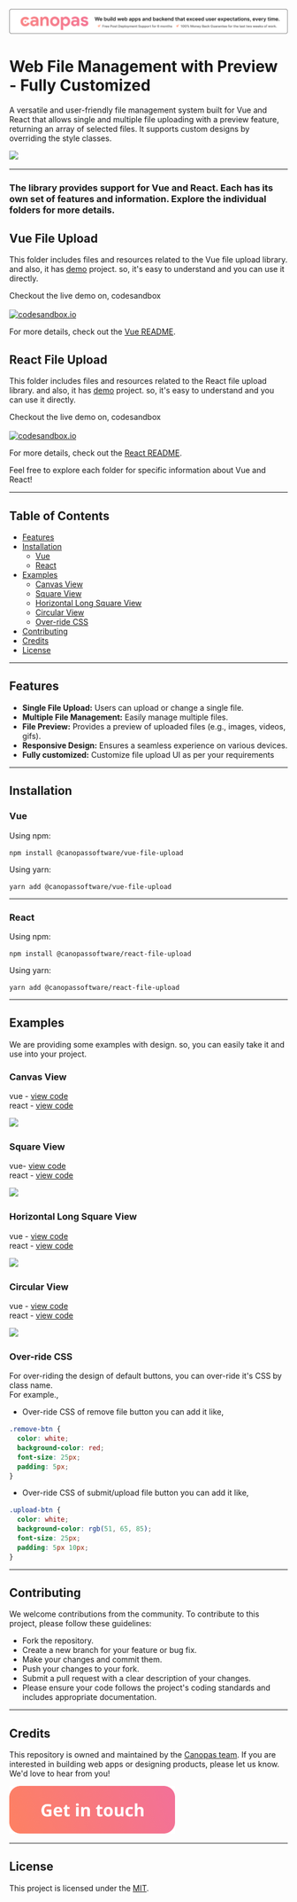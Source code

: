 <p align="center"><a href="https://canopas.com/contact"><img src="./assets/images/banner.png"></a></p>

# Web File Management with Preview - Fully Customized

A versatile and user-friendly file management system built for Vue and React that allows single and multiple file uploading with a preview feature, returning an array of selected files. It supports custom designs by overriding the style classes.

<img src="./gifs/full.gif"/>

---

### The library provides support for Vue and React. Each has its own set of features and information. Explore the individual folders for more details.

## Vue File Upload

This folder includes files and resources related to the Vue file upload library. and also, it has [demo](./vue/examples/demo/) project. so, it's easy to understand and you can use it directly.

Checkout the live demo on, codesandbox <br /><br />
[![codesandbox.io](https://codesandbox.io/favicon.ico)](https://codesandbox.io/p/sandbox/cranky-breeze-r4hht7?file=%2Fsrc%2Fmain.js)

For more details, check out the [Vue README](./vue/README.md).

## React File Upload

This folder includes files and resources related to the React file upload library. and also, it has [demo](./react/examples/demo/) project. so, it's easy to understand and you can use it directly.

Checkout the live demo on, codesandbox <br /><br />
[![codesandbox.io](https://codesandbox.io/favicon.ico)](https://codesandbox.io/p/devbox/eager-mountain-n4zgs6?file=%2Fsrc%2FApp.tsx)

For more details, check out the [React README](./react/README.md).

Feel free to explore each folder for specific information about Vue and React!

---

## Table of Contents

  - [Features](#features)
  - [Installation](#installation)
    - [Vue](#vue)
    - [React](#react)
  - [Examples](#examples)
    - [Canvas View](#canvas-view)
    - [Square View](#square-view)
    - [Horizontal Long Square View](#horizontal-long-square-view)
    - [Circular View](#circular-view)
    - [Over-ride CSS](#over-ride-css)
  - [Contributing](#contributing)
  - [Credits](#credits)
  - [License](#license)

---

## Features

- **Single File Upload:** Users can upload or change a single file.
- **Multiple File Management:** Easily manage multiple files.
- **File Preview:** Provides a preview of uploaded files (e.g., images, videos, gifs).
- **Responsive Design:** Ensures a seamless experience on various devices.
- **Fully customized:** Customize file upload UI as per your requirements

---

## Installation

### Vue

Using npm:

```
npm install @canopassoftware/vue-file-upload
```

Using yarn:

```
yarn add @canopassoftware/vue-file-upload
```

---

### React

Using npm:

```
npm install @canopassoftware/react-file-upload
```

Using yarn:

```
yarn add @canopassoftware/react-file-upload
```

---

## Examples

We are providing some examples with design. so, you can easily take it and use into your project.

### Canvas View

vue - [view code](./vue/examples/CanvasView.vue) <br>
react - [view code](./react/examples/CanvasView.tsx)

<img src="./gifs/canvas-view.gif"/>

### Square View

vue- [view code](./vue/examples/SquareView.vue) <br>
react - [view code](./react/examples/SquareView.tsx)

<img src="./gifs/square-view.gif"/>

### Horizontal Long Square View

vue - [view code](./vue/examples/LongSquareView.vue) <br>
react - [view code](./react/examples/LongSquareView.tsx)

<img src="./gifs/long-square-view.gif"/>

### Circular View

vue - [view code](./vue/examples/RoundView.vue) <br>
react - [view code](./react/examples/RoundView.tsx)

<img src="./gifs/round-view.gif"/>

### Over-ride CSS

For over-riding the design of default buttons, you can over-ride it's CSS by class name. <br>
For example., <br>

- Over-ride CSS of remove file button you can add it like,

```css
.remove-btn {
  color: white;
  background-color: red;
  font-size: 25px;
  padding: 5px;
}
```

- Over-ride CSS of submit/upload file button you can add it like,

```css
.upload-btn {
  color: white;
  background-color: rgb(51, 65, 85);
  font-size: 25px;
  padding: 5px 10px;
}
```

---

## Contributing

We welcome contributions from the community. To contribute to this project, please follow these guidelines:

- Fork the repository.
- Create a new branch for your feature or bug fix.
- Make your changes and commit them.
- Push your changes to your fork.
- Submit a pull request with a clear description of your changes.
- Please ensure your code follows the project's coding standards and includes appropriate documentation.

---

## Credits

This repository is owned and maintained by the [Canopas team](https://canopas.com/). If you are interested in building web apps or designing products, please let us know. We'd love to hear from you!

<a href="https://canopas.com/contact"><img src="./assets/images/cta.png" width=300></a>

---

## License

This project is licensed under the [MIT](https://github.com/canopas/web-file-upload/blob/main/LICENSE).
